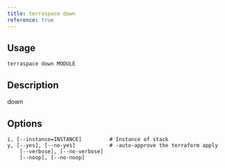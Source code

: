 ```yaml
---
title: terraspace down
reference: true
---
```


## Usage

    terraspace down MODULE

## Description

down


## Options

```
i, [--instance=INSTANCE]         # Instance of stack
y, [--yes], [--no-yes]           # -auto-approve the terraform apply
    [--verbose], [--no-verbose]  
    [--noop], [--no-noop]        
```

